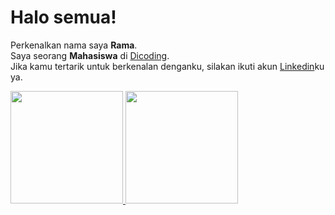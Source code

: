 # Halo semua! 
Perkenalkan nama saya **Rama**.\
Saya seorang **Mahasiswa** di [Dicoding](https://www.dicoding.com/).\
Jika kamu tertarik untuk berkenalan denganku, silakan ikuti akun [Linkedin](https://www.linkedin.com/in/dias-nur-ramadhan-00558b211/)ku ya.
 
<p align="left">
<a href="https://github.com/diasramadhan">
  <img height="180em" src="https://github-readme-stats-eight-theta.vercel.app/api?username=diasramadhan&show_icons=true&theme=algolia&include_all_commits=true&count_private=true"/>
  <img height="180em" src="https://github-readme-stats-eight-theta.vercel.app/api/top-langs/?username=diasramadhan&layout=compact&langs_count=8&theme=algolia"/>
</a>
</p>
